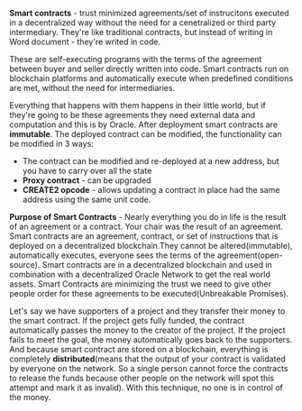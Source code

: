 **Smart contracts** - trust minimized agreements/set of instrucitons executed in a decentralized way without the need for a cenetralized or third party intermediary. They're like traditional contracts, but instead of writing in Word document - they're writed in code.

These are self-executing programs with the terms of the agreement between buyer and seller directly written into code. Smart contracts run on blockchain platforms and automatically execute when predefined conditions are met, without the need for intermediaries.

Everything that happens with them happens in their little world, but if they're going to be these agreements they need external data and computation and this is by Oracle. After deployment smart contracts are **immutable**.
The deployed contract can be modified, the functionality can be modified in 3 ways:
 - The contract can be modified and re-deployed at a new address, but you have to carry over all the state
 - **Proxy contract** - can be upgraded
 - **CREATE2 opcode** - allows updating a contract in place had the same address using the same unit code.

**Purpose of Smart Contracts** - Nearly everything you do in life is the result of an agreement or a contract. Your chair was the result of an agreement. Smart contracts are an agreement, contract, or set of instructions that is deployed on a decentralized blockchain.They cannot be altered(immutable), automatically executes, everyone sees the terms of the agreement(open-source). Smart contracts are in a decentralized blockchain and used in combination with a decentralized Oracle Network to get the real world assets. Smart Contracts are minimizing the trust we need to give other people order for these agreements to be executed(Unbreakable  Promises).

Let's say we have supporters of a project and they transfer their money to the smart contract. If the project gets fully funded, the contract automatically passes the money to the creator of the project. If the project fails to meet the goal, the money automatically goes back to the supporters.
And because smart contract are stored on a blockchain, everything is completely **distributed**(means that the output of your contract is validated by everyone on the network. So a single person cannot force the contracts to release the funds because other people on the network will spot this attempt and mark it as invalid). With this technique, no one is in control of the money.